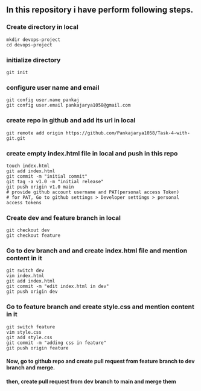 ## In this repository i have perform following steps.

### Create directory in local
```
mkdir devops-project
cd devops-project
```
### initialize directory
```
git init
```
### configure user name and email
```
git config user.name pankaj
git config user.email pankajarya1058@gmail.com
```

### create repo in github and add its url in local
```
git remote add origin https://github.com/Pankajarya1058/Task-4-with-git.git
```

### create empty index.html file in local and push in this repo
```
touch index.html
git add index.html
git commit -m "initial commit"
git tag -a v1.0 -m "initial release"
git push origin v1.0 main
# provide github account username and PAT(personal access Token)
# for PAT, Go to github settings > Developer settings > personal access tokens
```
### Create dev and feature branch in local
```
git checkout dev
git checkout feature
```

### Go to dev branch and and create index.html file and mention content in it
```
git switch dev
vim index.html
git add index.html
git commit -m "edit index.html in dev"
git push origin dev
```

### Go to feature branch and create style.css and mention content in it
```
git switch feature
vim style.css
git add style.css
git commit -m "adding css in feature"
git push origin feature
```

#### Now, go to github repo and create pull request from feature branch to dev branch and merge.
#### then, create pull request from dev branch to main and merge them 










